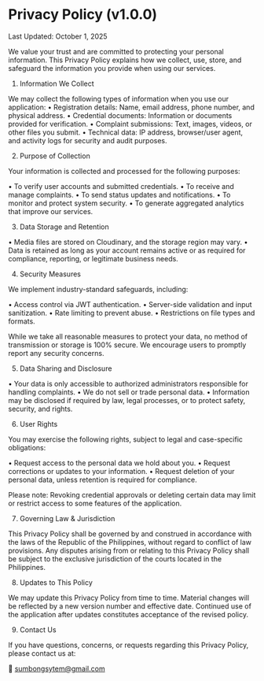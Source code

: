 # Privacy Policy (v1.0.0)

Last Updated: October 1, 2025

We value your trust and are committed to protecting your personal information. This Privacy Policy explains how we collect, use, store, and safeguard the information you provide when using our services.

1. Information We Collect

We may collect the following types of information when you use our application:
• Registration details: Name, email address, phone number, and physical address.
• Credential documents: Information or documents provided for verification.
• Complaint submissions: Text, images, videos, or other files you submit.
• Technical data: IP address, browser/user agent, and activity logs for security and audit purposes.

2. Purpose of Collection

Your information is collected and processed for the following purposes:

• To verify user accounts and submitted credentials.
• To receive and manage complaints.
• To send status updates and notifications.
• To monitor and protect system security.
• To generate aggregated analytics that improve our services.

3. Data Storage and Retention

• Media files are stored on Cloudinary, and the storage region may vary.
• Data is retained as long as your account remains active or as required for compliance, reporting, or legitimate business needs.

4. Security Measures

We implement industry-standard safeguards, including:

• Access control via JWT authentication.
• Server-side validation and input sanitization.
• Rate limiting to prevent abuse.
• Restrictions on file types and formats.

While we take all reasonable measures to protect your data, no method of transmission or storage is 100% secure. We encourage users to promptly report any security concerns.

5. Data Sharing and Disclosure

• Your data is only accessible to authorized administrators responsible for handling complaints.
• We do not sell or trade personal data.
• Information may be disclosed if required by law, legal processes, or to protect safety, security, and rights.

6. User Rights

You may exercise the following rights, subject to legal and case-specific obligations:

• Request access to the personal data we hold about you.
• Request corrections or updates to your information.
• Request deletion of your personal data, unless retention is required for compliance.

Please note: Revoking credential approvals or deleting certain data may limit or restrict access to some features of the application.

7. Governing Law & Jurisdiction

This Privacy Policy shall be governed by and construed in accordance with the laws of the Republic of the Philippines, without regard to conflict of law provisions.
Any disputes arising from or relating to this Privacy Policy shall be subject to the exclusive jurisdiction of the courts located in the Philippines.

8. Updates to This Policy

We may update this Privacy Policy from time to time. Material changes will be reflected by a new version number and effective date. Continued use of the application after updates constitutes acceptance of the revised policy.

9. Contact Us

If you have questions, concerns, or requests regarding this Privacy Policy, please contact us at:

📧 sumbongsytem@gmail.com 
 